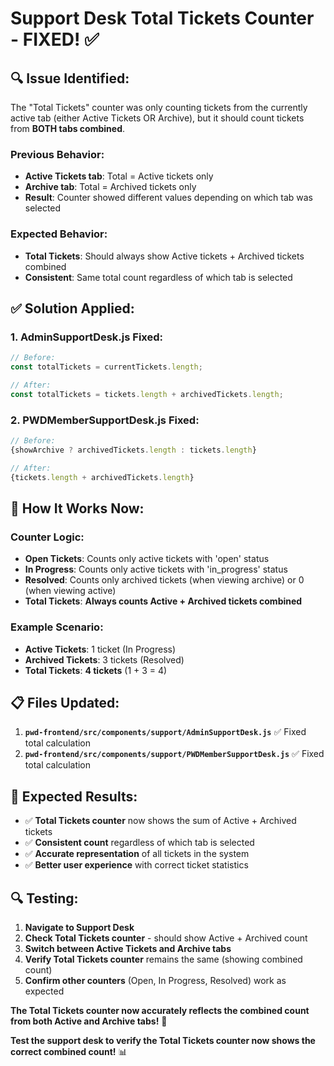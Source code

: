 # Support Desk Total Tickets Counter - FIXED! ✅

## 🔍 **Issue Identified:**

The "Total Tickets" counter was only counting tickets from the currently active tab (either Active Tickets OR Archive), but it should count tickets from **BOTH tabs combined**.

### **Previous Behavior:**
- **Active Tickets tab**: Total = Active tickets only
- **Archive tab**: Total = Archived tickets only
- **Result**: Counter showed different values depending on which tab was selected

### **Expected Behavior:**
- **Total Tickets**: Should always show Active tickets + Archived tickets combined
- **Consistent**: Same total count regardless of which tab is selected

## ✅ **Solution Applied:**

### **1. AdminSupportDesk.js Fixed:**
```javascript
// Before:
const totalTickets = currentTickets.length;

// After:
const totalTickets = tickets.length + archivedTickets.length;
```

### **2. PWDMemberSupportDesk.js Fixed:**
```javascript
// Before:
{showArchive ? archivedTickets.length : tickets.length}

// After:
{tickets.length + archivedTickets.length}
```

## 🎯 **How It Works Now:**

### **Counter Logic:**
- **Open Tickets**: Counts only active tickets with 'open' status
- **In Progress**: Counts only active tickets with 'in_progress' status  
- **Resolved**: Counts only archived tickets (when viewing archive) or 0 (when viewing active)
- **Total Tickets**: **Always counts Active + Archived tickets combined**

### **Example Scenario:**
- **Active Tickets**: 1 ticket (In Progress)
- **Archived Tickets**: 3 tickets (Resolved)
- **Total Tickets**: **4 tickets** (1 + 3 = 4)

## 📋 **Files Updated:**

1. **`pwd-frontend/src/components/support/AdminSupportDesk.js`** ✅ Fixed total calculation
2. **`pwd-frontend/src/components/support/PWDMemberSupportDesk.js`** ✅ Fixed total calculation

## 🚀 **Expected Results:**

- ✅ **Total Tickets counter** now shows the sum of Active + Archived tickets
- ✅ **Consistent count** regardless of which tab is selected
- ✅ **Accurate representation** of all tickets in the system
- ✅ **Better user experience** with correct ticket statistics

## 🔍 **Testing:**

1. **Navigate to Support Desk**
2. **Check Total Tickets counter** - should show Active + Archived count
3. **Switch between Active Tickets and Archive tabs**
4. **Verify Total Tickets counter** remains the same (showing combined count)
5. **Confirm other counters** (Open, In Progress, Resolved) work as expected

**The Total Tickets counter now accurately reflects the combined count from both Active and Archive tabs!** 🎉

**Test the support desk to verify the Total Tickets counter now shows the correct combined count!** 📊
